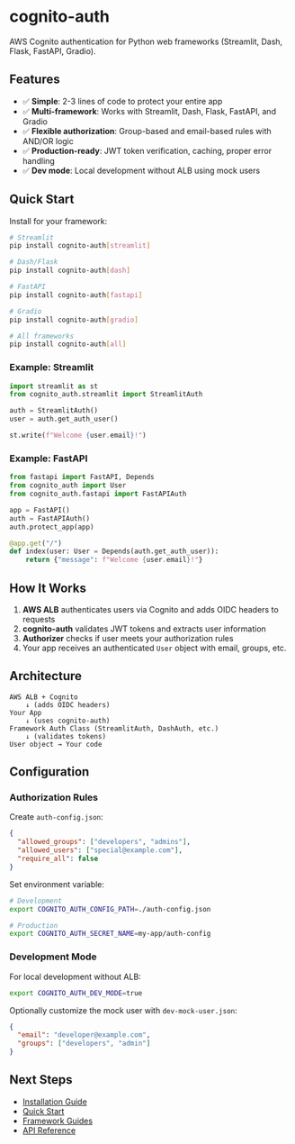 # cognito-auth

AWS Cognito authentication for Python web frameworks (Streamlit, Dash, Flask, FastAPI, Gradio).

## Features

- ✅ **Simple**: 2-3 lines of code to protect your entire app
- ✅ **Multi-framework**: Works with Streamlit, Dash, Flask, FastAPI, and Gradio
- ✅ **Flexible authorization**: Group-based and email-based rules with AND/OR logic
- ✅ **Production-ready**: JWT token verification, caching, proper error handling
- ✅ **Dev mode**: Local development without ALB using mock users

## Quick Start

Install for your framework:

```bash
# Streamlit
pip install cognito-auth[streamlit]

# Dash/Flask
pip install cognito-auth[dash]

# FastAPI
pip install cognito-auth[fastapi]

# Gradio
pip install cognito-auth[gradio]

# All frameworks
pip install cognito-auth[all]
```

### Example: Streamlit

```python
import streamlit as st
from cognito_auth.streamlit import StreamlitAuth

auth = StreamlitAuth()
user = auth.get_auth_user()

st.write(f"Welcome {user.email}!")
```

### Example: FastAPI

```python
from fastapi import FastAPI, Depends
from cognito_auth import User
from cognito_auth.fastapi import FastAPIAuth

app = FastAPI()
auth = FastAPIAuth()
auth.protect_app(app)

@app.get("/")
def index(user: User = Depends(auth.get_auth_user)):
    return {"message": f"Welcome {user.email}!"}
```

## How It Works

1. **AWS ALB** authenticates users via Cognito and adds OIDC headers to requests
2. **cognito-auth** validates JWT tokens and extracts user information
3. **Authorizer** checks if user meets your authorization rules
4. Your app receives an authenticated `User` object with email, groups, etc.

## Architecture

```
AWS ALB + Cognito
    ↓ (adds OIDC headers)
Your App
    ↓ (uses cognito-auth)
Framework Auth Class (StreamlitAuth, DashAuth, etc.)
    ↓ (validates tokens)
User object → Your code
```

## Configuration

### Authorization Rules

Create `auth-config.json`:

```json
{
  "allowed_groups": ["developers", "admins"],
  "allowed_users": ["special@example.com"],
  "require_all": false
}
```

Set environment variable:

```bash
# Development
export COGNITO_AUTH_CONFIG_PATH=./auth-config.json

# Production
export COGNITO_AUTH_SECRET_NAME=my-app/auth-config
```

### Development Mode

For local development without ALB:

```bash
export COGNITO_AUTH_DEV_MODE=true
```

Optionally customize the mock user with `dev-mock-user.json`:

```json
{
  "email": "developer@example.com",
  "groups": ["developers", "admin"]
}
```

## Next Steps

- [Installation Guide](getting-started/installation.md)
- [Quick Start](getting-started/quickstart.md)
- [Framework Guides](frameworks/streamlit.md)
- [API Reference](api/user.md)
